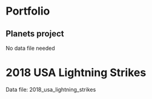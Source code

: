 # Portfolio

## Planets project
No data file needed

# 2018 USA Lightning Strikes
Data file: 2018_usa_lightning_strikes
